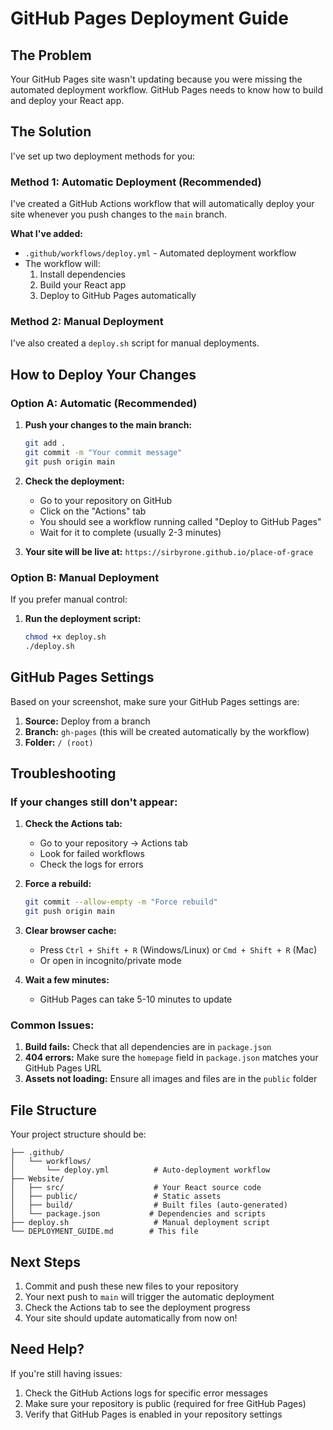 # GitHub Pages Deployment Guide

## The Problem
Your GitHub Pages site wasn't updating because you were missing the automated deployment workflow. GitHub Pages needs to know how to build and deploy your React app.

## The Solution
I've set up two deployment methods for you:

### Method 1: Automatic Deployment (Recommended)
I've created a GitHub Actions workflow that will automatically deploy your site whenever you push changes to the `main` branch.

**What I've added:**
- `.github/workflows/deploy.yml` - Automated deployment workflow
- The workflow will:
  1. Install dependencies
  2. Build your React app
  3. Deploy to GitHub Pages automatically

### Method 2: Manual Deployment
I've also created a `deploy.sh` script for manual deployments.

## How to Deploy Your Changes

### Option A: Automatic (Recommended)
1. **Push your changes to the main branch:**
   ```bash
   git add .
   git commit -m "Your commit message"
   git push origin main
   ```

2. **Check the deployment:**
   - Go to your repository on GitHub
   - Click on the "Actions" tab
   - You should see a workflow running called "Deploy to GitHub Pages"
   - Wait for it to complete (usually 2-3 minutes)

3. **Your site will be live at:**
   `https://sirbyrone.github.io/place-of-grace`

### Option B: Manual Deployment
If you prefer manual control:

1. **Run the deployment script:**
   ```bash
   chmod +x deploy.sh
   ./deploy.sh
   ```

## GitHub Pages Settings
Based on your screenshot, make sure your GitHub Pages settings are:

1. **Source:** Deploy from a branch
2. **Branch:** `gh-pages` (this will be created automatically by the workflow)
3. **Folder:** `/ (root)`

## Troubleshooting

### If your changes still don't appear:

1. **Check the Actions tab:**
   - Go to your repository → Actions tab
   - Look for failed workflows
   - Check the logs for errors

2. **Force a rebuild:**
   ```bash
   git commit --allow-empty -m "Force rebuild"
   git push origin main
   ```

3. **Clear browser cache:**
   - Press `Ctrl + Shift + R` (Windows/Linux) or `Cmd + Shift + R` (Mac)
   - Or open in incognito/private mode

4. **Wait a few minutes:**
   - GitHub Pages can take 5-10 minutes to update

### Common Issues:

1. **Build fails:** Check that all dependencies are in `package.json`
2. **404 errors:** Make sure the `homepage` field in `package.json` matches your GitHub Pages URL
3. **Assets not loading:** Ensure all images and files are in the `public` folder

## File Structure
Your project structure should be:
```
├── .github/
│   └── workflows/
│       └── deploy.yml          # Auto-deployment workflow
├── Website/
│   ├── src/                    # Your React source code
│   ├── public/                 # Static assets
│   ├── build/                  # Built files (auto-generated)
│   └── package.json           # Dependencies and scripts
├── deploy.sh                   # Manual deployment script
└── DEPLOYMENT_GUIDE.md        # This file
```

## Next Steps
1. Commit and push these new files to your repository
2. Your next push to `main` will trigger the automatic deployment
3. Check the Actions tab to see the deployment progress
4. Your site should update automatically from now on!

## Need Help?
If you're still having issues:
1. Check the GitHub Actions logs for specific error messages
2. Make sure your repository is public (required for free GitHub Pages)
3. Verify that GitHub Pages is enabled in your repository settings
